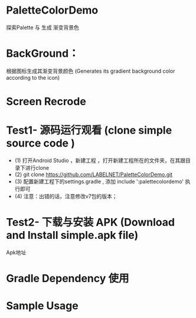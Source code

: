 # PaletteColorDemo
  探索Palette 与 生成 渐变背景色
# BackGround：
  根据图标生成其渐变背景颜色
  (Generates its gradient background color according to the icon)

# Screen Recrode

# Test1- 源码运行观看 (clone simple source code )
  * (1) 打开Android Studio ，新建工程 ，打开新建工程所在的文件夹，在其跟目录下进行clone
  * (2) git clone https://github.com/LABELNET/PaletteColorDemo.git
  * (3) 配置新建工程下的settings.gradle , 添加 include ':palettecolordemo' 执行即可
  * (4) 注意：出错的话，注意修改v7包的版本；

# Test2- 下载与安装 APK (Download and Install simple.apk file)
  Apk地址

# Gradle Dependency 使用

# Sample Usage
